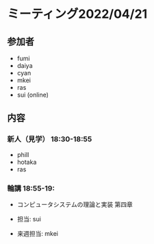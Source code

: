 # ミーティング2022/04/21

## 参加者
- fumi
- daiya
- cyan
- mkei
- ras
- sui (online)

## 内容

### 新人（見学） 18\:30-18\:55

- phill
- hotaka
- ras

### 輪講 18\:55-19\:

- コンピュータシステムの理論と実装 第四章
- 担当: sui

- 来週担当: mkei
